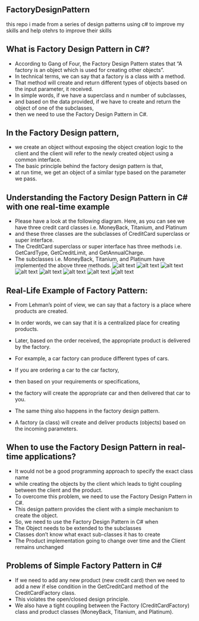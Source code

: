 ## FactoryDesignPattern
this repo i made from a series of design patterns using c# to improve my skills and help otehrs to improve their skills

## What is Factory Design Pattern in C#?
- According to Gang of Four,
the Factory Design Pattern states that “A factory is an object which is used for creating other objects”.
- In technical terms, we can say that a factory is a class with a method. 
 - That method will create and return different types of objects based on the input parameter, it received.
 - In simple words, if we have a superclass and n number of subclasses,
 - and based on the data provided, if we have to create and return the object of one of the subclasses, 
 - then we need to use the Factory Design Pattern in C#.

## In the Factory Design pattern,
 - we create an object without exposing the object creation logic to the client and the client will refer to the newly created object using a common interface.
 - The basic principle behind the factory design pattern is that,
  - at run time, we get an object of a similar type based on the parameter we pass. 

## Understanding the Factory Design Pattern in C# with one real-time example
- Please have a look at the following diagram. Here, as you can see we have three credit card classes i.e. MoneyBack, Titanium, and Platinum 
- and these three classes are the subclasses of CreditCard superclass or super interface.
- The CreditCard superclass or super interface has three methods i.e. GetCardType, GetCreditLimit, and GetAnnualCharge.
- The subclasses i.e. MoneyBack, Titanium, and Platinum have implemented the above three methods.
![alt text](https://github.com/mosamircs/FactoryDesignPattern/blob/master/real-time-example.png?raw=true)
![alt text](https://github.com/mosamircs/FactoryDesignPattern/blob/master/step1.png?raw=true)
![alt text](https://github.com/mosamircs/FactoryDesignPattern/blob/master/step2.png?raw=true)
![alt text](https://github.com/mosamircs/FactoryDesignPattern/blob/master/step3.png?raw=true)
![alt text](https://github.com/mosamircs/FactoryDesignPattern/blob/master/step4.png?raw=true)
![alt text](https://github.com/mosamircs/FactoryDesignPattern/blob/master/step5.png?raw=true)
![alt text](https://github.com/mosamircs/FactoryDesignPattern/blob/master/titanum.png?raw=true)
![alt text](https://github.com/mosamircs/FactoryDesignPattern/blob/master/platinum.png?raw=true)
## Real-Life Example of Factory Pattern:
- From Lehman’s point of view, we can say that a factory is a place where products are created. 
- In order words, we can say that it is a centralized place for creating products.
- Later, based on the order received, the appropriate product is delivered by the factory.
- For example, a car factory can produce different types of cars.
- If you are ordering a car to the car factory,
- then based on your requirements or specifications,
- the factory will create the appropriate car and then delivered that car to you.

- The same thing also happens in the factory design pattern.
- A factory (a class) will create and deliver products (objects) based on the incoming parameters.

## When to use the Factory Design Pattern in real-time applications?
- It would not be a good programming approach to specify the exact class name 
- while creating the objects by the client which leads to tight coupling between the client and the product. 
- To overcome this problem, we need to use the Factory Design Pattern in C#. 
- This design pattern provides the client with a simple mechanism to create the object.
- So, we need to use the Factory Design Pattern in C# when
- The Object needs to be extended to the subclasses
- Classes don’t know what exact sub-classes it has to create
- The Product implementation going to change over time and the Client remains unchanged
## Problems of Simple Factory Pattern in C#
- If we need to add any new product (new credit card) then we need to add a new if else condition in the GetCreditCard method of the CreditCardFactory class.
- This violates the open/closed design principle.
- We also have a tight coupling between the Factory (CreditCardFactory) class and product classes (MoneyBack, Titanium, and Platinum).
